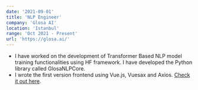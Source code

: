 ```yaml
---
date: '2021-09-01'
title: 'NLP Engineer'
company: 'Glosa AI'
location: 'Istanbul'
range: 'Oct 2021 - Present'
url: 'https://glosa.ai/'
---
```


- I have worked on the development of Transformer Based NLP model training functionalities using HF framework. I have developed the Python library called GlosaNLPCore.
- I wrote the first version frontend using Vue.js, Vuesax and Axios. <a href="https://www.youtube.com/watch?v=m0jj9HR8tJIThe">Check it out here</a>.